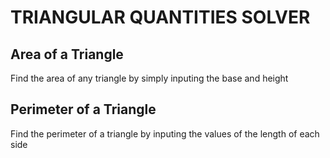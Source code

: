# TRIANGULAR QUANTITIES SOLVER

## Area of a Triangle

Find the area of any triangle by simply inputing the base and height

## Perimeter of a Triangle

Find the perimeter of a triangle by inputing the values of the length of each side
